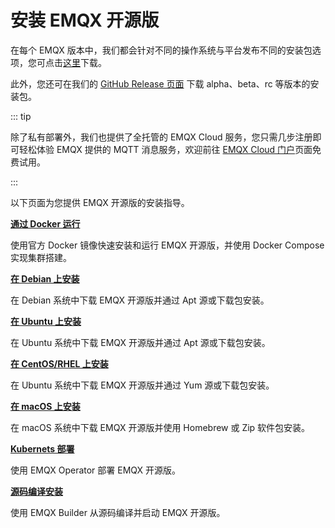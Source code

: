 # 安装 EMQX 开源版

在每个 EMQX 版本中，我们都会针对不同的操作系统与平台发布不同的安装包选项，您可点击[这里](https://www.emqx.com/zh/try?product=broker)下载。

此外，您还可在我们的 [GitHub Release 页面](https://github.com/emqx/emqx/releases) 下载 alpha、beta、rc 等版本的安装包。

::: tip

除了私有部署外，我们也提供了全托管的 EMQX Cloud 服务，您只需几步注册即可轻松体验 EMQX 提供的 MQTT 消息服务，欢迎前往 [EMQX Cloud 门户](https://cloud.emqx.com/)页面免费试用。

:::

以下页面为您提供 EMQX 开源版的安装指导。

**[通过 Docker 运行](./install-docker-ce.md)**

使用官方 Docker 镜像快速安装和运行 EMQX 开源版，并使用 Docker Compose 实现集群搭建。

**[在 Debian 上安装](./install-debian-ce.md)**

在 Debian 系统中下载 EMQX 开源版并通过 Apt 源或下载包安装。

**[在 Ubuntu 上安装](./install-ubuntu-ce.md)**

在 Ubuntu 系统中下载 EMQX 开源版并通过 Apt 源或下载包安装。

**[在 CentOS/RHEL 上安装](./install-rhel-ce.md)**

在 Ubuntu 系统中下载 EMQX 开源版并通过 Yum 源或下载包安装。

**[在 macOS 上安装](./install-macOS-ce.md)**

在 macOS 系统中下载 EMQX 开源版并使用 Homebrew 或 Zip 软件包安装。

**[Kubernets 部署](https://docs.emqx.com/en/emqx-operator/latest/getting-started/getting-started.html)**

使用 EMQX Operator 部署 EMQX 开源版。

**[源码编译安装](./install-source-ce.md)**

使用 EMQX Builder 从源码编译并启动 EMQX 开源版。